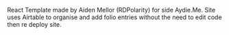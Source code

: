React Template made by Aiden Mellor (RDPolarity) for side Aydie.Me. Site uses Airtable to organise and add folio entries without the need to edit code then re deploy site. 
